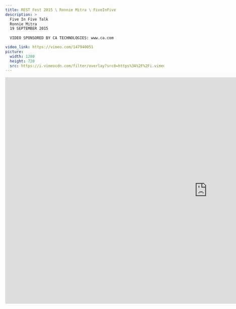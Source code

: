 ```yaml
---
title: REST Fest 2015 \ Ronnie Mitra \ FiveInFive
description: >
  Five In Five Talk
  Ronnie Mitra
  19 SEPTEMBER 2015
  
  VIDEO SPONSORED BY CA TECHNOLOGIES: www.ca.com

video_link: https://vimeo.com/147940051
picture:
  width: 1280
  height: 720
  src: https://i.vimeocdn.com/filter/overlay?src0=https%3A%2F%2Fi.vimeocdn.com%2Fvideo%2F546746485_1280x720.jpg&src1=http%3A%2F%2Ff.vimeocdn.com%2Fp%2Fimages%2Fcrawler_play.png
---
```

<iframe src="https://player.vimeo.com/video/147940051?title=0&byline=0&portrait=0&badge=0&autopause=0&player_id=0" width="1280" height="720" frameborder="0" title="REST Fest 2015 \ Ronnie Mitra \ FiveInFive" webkitallowfullscreen mozallowfullscreen allowfullscreen></iframe>